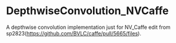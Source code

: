 # DepthwiseConvolution_NVCaffe
A depthwise convolution implementation just for NV_Caffe
edit from sp2823(https://github.com/BVLC/caffe/pull/5665/files).
